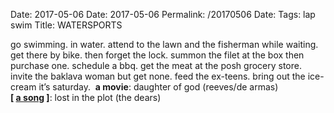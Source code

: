 Date: 2017-05-06
Date: 2017-05-06
Permalink: /20170506
Date: 
Tags: lap swim
Title: WATERSPORTS
  
go swimming. in water. attend to the lawn and the fisherman while waiting. get there by bike. then forget the lock. summon the filet at the box then purchase one. schedule a bbq. get the meat at the posh grocery store. invite the baklava woman but get none. feed the ex-teens. bring out the ice-cream it’s saturday. 
**a movie**: daughter of god (reeves/de armas)  
**[ [a song](https://www.youtube.com/watch?v=u0zRxxBKZ1A) ]**: lost in the plot (the dears)